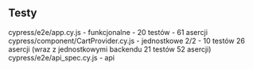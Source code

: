 ## Testy

cypress/e2e/app.cy.js - funkcjonalne - 20 testów - 61 asercji
cypress/component/CartProvider.cy.js - jednostkowe 2/2 - 10 testów 26 asercji (wraz z jednostkowymi backendu 21 testów 52 asercji)
cypress/e2e/api_spec.cy.js - api